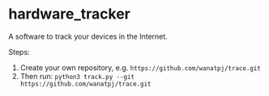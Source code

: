 # hardware_tracker
A software to track your devices in the Internet.

Steps:
1. Create your own repository, e.g. `https://github.com/wanatpj/trace.git`
2. Then run: `python3 track.py --git https://github.com/wanatpj/trace.git`
